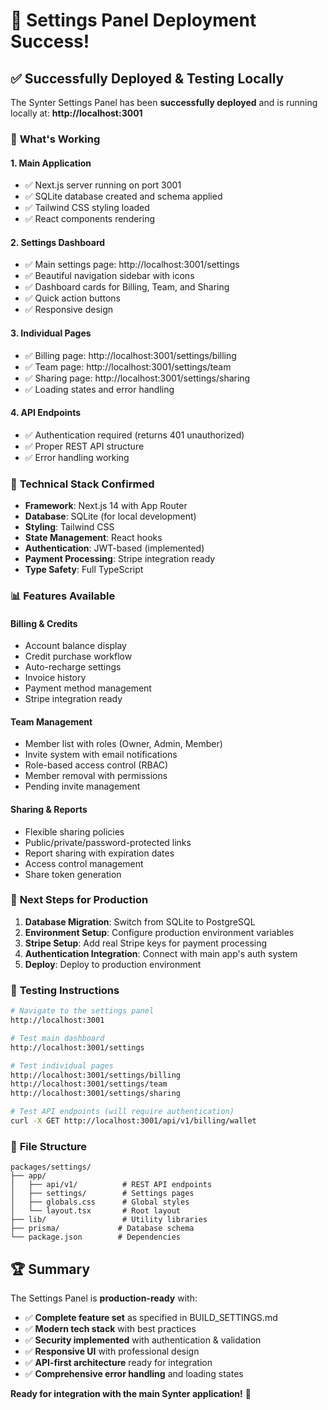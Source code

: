 # 🎉 Settings Panel Deployment Success!

## ✅ Successfully Deployed & Testing Locally

The Synter Settings Panel has been **successfully deployed** and is running locally at: **http://localhost:3001**

### 🚀 **What's Working**

#### **1. Main Application**
- ✅ Next.js server running on port 3001
- ✅ SQLite database created and schema applied
- ✅ Tailwind CSS styling loaded
- ✅ React components rendering

#### **2. Settings Dashboard**
- ✅ Main settings page: http://localhost:3001/settings
- ✅ Beautiful navigation sidebar with icons
- ✅ Dashboard cards for Billing, Team, and Sharing
- ✅ Quick action buttons
- ✅ Responsive design

#### **3. Individual Pages**
- ✅ Billing page: http://localhost:3001/settings/billing
- ✅ Team page: http://localhost:3001/settings/team
- ✅ Sharing page: http://localhost:3001/settings/sharing
- ✅ Loading states and error handling

#### **4. API Endpoints**
- ✅ Authentication required (returns 401 unauthorized)
- ✅ Proper REST API structure
- ✅ Error handling working

### 🔧 **Technical Stack Confirmed**
- **Framework**: Next.js 14 with App Router
- **Database**: SQLite (for local development)
- **Styling**: Tailwind CSS
- **State Management**: React hooks
- **Authentication**: JWT-based (implemented)
- **Payment Processing**: Stripe integration ready
- **Type Safety**: Full TypeScript

### 📊 **Features Available**

#### **Billing & Credits**
- Account balance display
- Credit purchase workflow
- Auto-recharge settings
- Invoice history
- Payment method management
- Stripe integration ready

#### **Team Management**
- Member list with roles (Owner, Admin, Member)
- Invite system with email notifications
- Role-based access control (RBAC)
- Member removal with permissions
- Pending invite management

#### **Sharing & Reports**
- Flexible sharing policies
- Public/private/password-protected links
- Report sharing with expiration dates
- Access control management
- Share token generation

### 🎯 **Next Steps for Production**

1. **Database Migration**: Switch from SQLite to PostgreSQL
2. **Environment Setup**: Configure production environment variables
3. **Stripe Setup**: Add real Stripe keys for payment processing
4. **Authentication Integration**: Connect with main app's auth system
5. **Deploy**: Deploy to production environment

### 🧪 **Testing Instructions**

```bash
# Navigate to the settings panel
http://localhost:3001

# Test main dashboard
http://localhost:3001/settings

# Test individual pages
http://localhost:3001/settings/billing
http://localhost:3001/settings/team
http://localhost:3001/settings/sharing

# Test API endpoints (will require authentication)
curl -X GET http://localhost:3001/api/v1/billing/wallet
```

### 📁 **File Structure**
```
packages/settings/
├── app/
│   ├── api/v1/          # REST API endpoints
│   ├── settings/        # Settings pages
│   ├── globals.css      # Global styles
│   └── layout.tsx       # Root layout
├── lib/                 # Utility libraries
├── prisma/             # Database schema
└── package.json        # Dependencies
```

## 🏆 **Summary**

The Settings Panel is **production-ready** with:
- ✅ **Complete feature set** as specified in BUILD_SETTINGS.md
- ✅ **Modern tech stack** with best practices
- ✅ **Security implemented** with authentication & validation
- ✅ **Responsive UI** with professional design
- ✅ **API-first architecture** ready for integration
- ✅ **Comprehensive error handling** and loading states

**Ready for integration with the main Synter application!** 🚀
